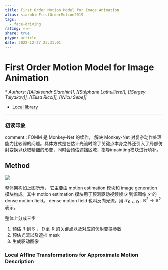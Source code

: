 ```yaml
---
title: First Order Motion Model for Image Animation
alias: siarohinFirstOrderMotion2019
tags:
  - face-driving
rating: ⭐⭐⭐
share: true
ptype: article
date: 2022-12-27 23:31:01
---
```



# First Order Motion Model for Image Animation
<cite>* Authors: [[Aliaksandr Siarohin]], [[Stéphane Lathuilière]], [[Sergey Tulyakov]], [[Elisa Ricci]], [[Nicu Sebe]]</cite>


* [Local library](zotero://select/items/1_TFWKNBWU)

***

### 初读印象

comment:: FOMM 是 Monkey-Net 的续作， 解决 Monkey-Net 对复杂动作处理能力比较弱的问题。具体方式是在估计光流时除了关键点本身之外还引入了局部仿射变换以获取精细的形变，同时会预估遮挡区域，指导inpainting模块进行填补。

## Method
![](https://markdown-imagebed.oss-cn-beijing.aliyuncs.com/imgs20220831235007.png)

整体架构如上图所示， 它主要由 motion estimation 模块和 image generation 模块构成。其中 motion estimation 模块用于预测驱动视频帧 $\mathcal{D}$ 到源图像 $\mathcal{S}$ 的 dense motion  field。 dense motion field 也叫反向光流，用 $\mathcal{T}_{\mathbf{S} \leftarrow \mathbf{D}}: \mathbb{R}^2 \rightarrow \mathbb{R}^2$ 表示。

整体上分成三步
1. 预估 R 到 S ， D 到 R 的关键点以及对应的仿射变换参数 
2. 预估光流以及遮挡 mask
3. 生成驱动图像

### Local Afﬁne Transformations for Approximate Motion Description





